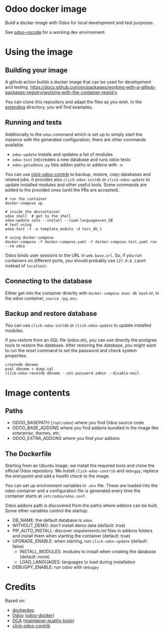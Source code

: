 # Odoo docker image

Build a docker image with Odoo for local development and test purposes.

See [odoo-vscode](https://github.com/kmagusiak/odoo-vscode)
for a working dev environment.

# Using the image

## Building your image

A github action builds a docker image that can be used for development
and testing.
https://docs.github.com/en/packages/working-with-a-github-packages-registry/working-with-the-container-registry

You can clone this repository and adapt the files as you wish.
In the [extending](./extending/README.md) directory, you will find examples.

## Running and tests

Additionally to the `odoo` command which is set up to simply start the
instance with the generated configuration, there are other commands available.

- `odoo-update` installs and updates a list of modules
- `odoo-test` (re)creates a new database and runs odoo tests
- `odoo-getaddons.py` lists addon paths or addons with `-m`

You can use [click-odoo-contrib] to backup, restore, copy databases and
related jobs.
It provides also `click-odoo-initdb` or `click-odoo-update` to update
installed modules and other useful tools.
Some commands are added to the provided ones (until the PRs are accepted).

	# run the container
	docker-compose up

	# inside the devcontainer
	odoo shell  # get to the shell
	odoo-update sale --install --load-languages=en_GB
	# test using
	odoo-test -t -a template_module -d test_db_1

	# using docker-compose
	docker-compose -f docker-compose.yaml -f docker-compose.test.yaml run --rm odoo

Odoo binds user sessions to the URL in `web.base.url`.
So, if you run containers on different ports, you should probably use
`127.0.0.1`:port instead of `localhost`.

## Connecting to the database

Either get into the container directly with `docker-compose exec db bash`
or, in the odoo container, `source /pg.env`.

## Backup and restore database

You can use `click-odoo-initdb` or `click-odoo-update` to update
installed modules.

If you restore from an SQL file (odoo.sh), you can use directly
the postgres tools to restore the database.
After restoring the database, you might want to run the *reset* command
to set the password and check system properties.

	createdb dbname
	psql dbname < dump.sql
	click-odoo-resetdb dbname --set-password admin --disable-mail

# Image contents

## Paths

- ODOO_BASEPATH (`/opt/odoo`) where you find Odoo source code
- ODOO_BASE_ADDONS where you find addons bundled in the image
  like *enterprise*, *themes*, etc.
- ODOO_EXTRA_ADDONS where you find your addons

## The Dockerfile

Starting from an Ubuntu image, we install the required tools and clone
the official Odoo repository.
We install `click-odoo-contrib` and `debugpy`;
replace the entrypoint and add a *health check* to the image.

You can set up environment variables in `.env` file.
These are loaded into the odoo container and a configuration file is generated
every time the container starts at `/etc/odoo/odoo.conf`.

Odoo addons path is discovered from the paths where addons can be built.
Some other variables control the startup:
- DB_NAME: the default database is `odoo`.
- WITHOUT_DEMO: don't install demo data (default: true)
- PIP_AUTO_INSTALL: discover *requirements.txt* files in addons folders and
  install them when starting the container (default: true)
- UPGRADE_ENABLE: when starting, run `click-odoo-update` (default: false)
  - INSTALL_MODULES: modules to install when creating the database (default: none)
  - LOAD_LANGUAGES: languages to load during installation
- DEBUGPY_ENABLE: run odoo with `debugpy`

# Credits

Based on:

* [dockerdoo]
* [Odoo] ([odoo-docker])
* [OCA] ([maintainer-quality-tools](https://github.com/OCA/maintainer-quality-tools))
* [click-odoo-contrib]


[click-odoo-contrib]: https://github.com/acsone/click-odoo-contrib
[dockerdoo]: https://github.com/iterativo-git/dockerdoo
[OCA]: https://github.com/OCA
[Odoo]: https://github.com/odoo
[odoo-docker]: https://github.com/odoo/docker
